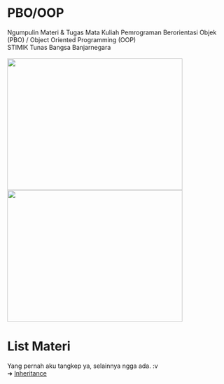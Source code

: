 # PBO/OOP
Ngumpulin Materi &amp; Tugas Mata Kuliah Pemrograman Berorientasi Objek (PBO) / Object Oriented Programming (OOP)
<br>
STIMIK Tunas Bangsa Banjarnegara
<br><br>
<img src="https://stb.ac.id/wp-content/uploads/2022/01/dsBuffer-1.jpg" width="400px" height="300px">
<img src="https://stb.ac.id/wp-content/uploads/2016/09/IMG_20170425_113709_HDR-1.jpg" width="400px" height="300px">

# List Materi
Yang pernah aku tangkep ya, selainnya ngga ada. :v <br>
➜ <a href="https://github.com/prazzdev/matkul-pbo-stb/tree/main/Tugas/OOP%20-%20Bu%20Heni/Inheritance">Inheritance</a>
